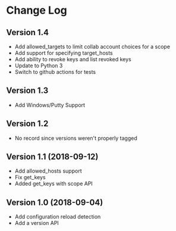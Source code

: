 # Change Log

## Version 1.4
- Add allowed_targets to limit collab account
  choices for a scope
- Add support for specifying target_hosts
- Add ability to revoke keys and list revoked keys
- Update to Python 3
- Switch to github actions for tests

## Version 1.3
- Add Windows/Putty Support

## Version 1.2
- No record since versions weren't properly tagged

## Version 1.1 (2018-09-12)

- Add allowed_hosts support
- Fix get_keys
- Added get_keys with scope API

## Version 1.0 (2018-09-04)

- Add configuration reload detection
- Add a version API


